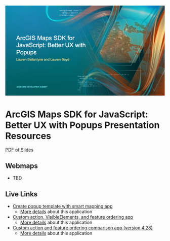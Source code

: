 ![Better UX Popups Title Slide](/2024/images/BetterUXPopups.png)

# ArcGIS Maps SDK for JavaScript: Better UX with Popups Presentation Resources

[PDF of Slides](https://lboyd93.github.io/DevSummit-Presentations/2024/better-ux-popups/better-ux-popups-slides.pdf)

## Webmaps
- TBD

## Live Links

- [Create popup template with smart mapping app](https://lboyd93.github.io/DevSummit-Presentations/2024/better-ux-popups/smartmapping-popup/)
   - [More details](https://github.com/lboyd93/DevSummit-Presentations/tree/main/2024/better-ux-popups/smartmapping-popup) about this application
- [Custom action, VisibleElements, and feature ordering app](https://lboyd93.github.io/DevSummit-Presentations/2024/better-ux-popups/custom-actions/)
   - [More details](https://github.com/lboyd93/DevSummit-Presentations/tree/main/2024/better-ux-popups/custom-actions) about this application 
- [Custom action and feature ordering comparison app (version 4.28)](https://lboyd93.github.io/DevSummit-Presentations/2024/better-ux-popups/custom-actions-428/)
   - [More details](https://github.com/lboyd93/DevSummit-Presentations/tree/main/2024/better-ux-popups/custom-actions-428) about this application 
